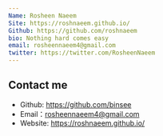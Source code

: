 ```yaml
---
Name: Rosheen Naeem
Site: https://roshnaeem.github.io/
Github: https://github.com/roshnaeem
bio: Nothing hard comes easy
email: rosheennaeem4@gmail.com
twitter: https://twitter.com/RosheenNaeem
---
```


## Contact me

* Github: <https://github.com/binsee>
* Email：rosheennaeem4@gmail.com
* Website: https://roshnaeem.github.io/
